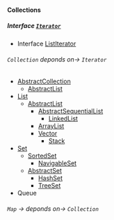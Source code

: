 #### Collections

##### Interface [`Iterator`](./basic/src/main/java/com/zhonghuasheng/sourcecode/java/util/Iterator.md)
* Interface [ListIterator](./basic/src/main/java/com/zhonghuasheng/sourcecode/java/util/ListIterator.md)

###### `Collection` deponds on-> `Iterator`

* [AbstractCollection](./basic/src/main/java/com/zhonghuasheng/sourcecode/java/util/AbstractCollection.md)
    * [AbstractList](./basic/src/main/java/com/zhonghuasheng/sourcecode/java/util/AbstractCollection.md)
* [List]()
    * [AbstractList]()
        * [AbstractSequentialList]()
            * [LinkedList]()
        * [ArrayList]()
        * [Vector]()
            * [Stack]()
* [Set]()
    * [SortedSet]()
        * [NavigableSet]()
    * [AbstractSet]()
        * [HashSet]()
        * [TreeSet]()
* Queue


###### `Map` -> deponds on-> `Collection`